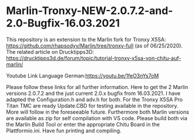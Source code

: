 # Marlin-Tronxy-NEW-2.0.7.2-and-2.0-Bugfix-16.03.2021

This repository is an extension to the Marlin fork for Tronxy X5SA: https://github.com/rhapsodyv/Marlin/tree/tronxy-full
(as of 06/25/2020). 
The related article on Drucktipps3D: https://drucktipps3d.de/forum/topic/tutorial-tronxy-x5sa-von-chitu-auf-marlin/ 

Youtube Link Language German:https://youtu.be/1feO3nYs7oM

Please follow these links for all further information. 
Here to get the 2 Marlin versions 2.0.7.2 and the just current 2.0.x bugfix from 16.03.2021. I have adapted the Configuration.h and adv.h for both. For the Tronxy X5SA Pro Titan TMC are ready Update.CBD for testing available in the repository. More will follow in the foreseeable future. Furthermore both Marlin versions are available as zip for self compilation with VS code. Please build both via the Marlin Build Tool or enter the appropriate Chitu Board in the Plattformio.ini. Have fun printing and compiling.
